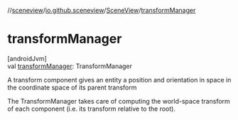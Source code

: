//[sceneview](../../../index.md)/[io.github.sceneview](../index.md)/[SceneView](index.md)/[transformManager](transform-manager.md)

# transformManager

[androidJvm]\
val [transformManager](transform-manager.md): TransformManager

A transform component gives an entity a position and orientation in space in the coordinate space of its parent transform

The TransformManager takes care of computing the world-space transform of each component (i.e. its transform relative to the root).
